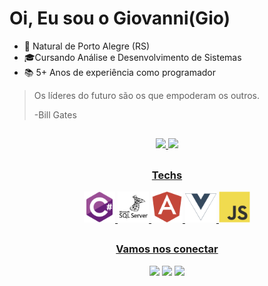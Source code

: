 # Oi, Eu sou o Giovanni(Gio)

* 📌 Natural de Porto Alegre (RS) 
* 🎓Cursando Análise e Desenvolvimento de Sistemas
* 📚 5+ Anos de experiência como programador

 <blockquote>
  <p>
  Os líderes do futuro são os que empoderam os outros.
 </p>
 -Bill Gates
 </blockquote>
 
 ##
 <div align="center">
  <a href="https://github.com/giovannigb" target="_blank">
  <img height="180em" src="https://github-readme-stats.vercel.app/api?username=giovannigb&show_icons=true&theme=github_dark&include_all_commits=true&count_private=true"/>
  <img height="180em" src="https://github-readme-stats.vercel.app/api/top-langs/?username=giovannigb&layout=compact&langs_count=7&theme=github_dark"/>

 ##
 
 ### Techs
<div display = "inline-block">
   <img height="50" alt="CSharp" title="CSharp" src='https://github.com/devicons/devicon/blob/master/icons/csharp/csharp-original.svg'> 
 <img height="50" alt="Sql Server" title="SqlServer" src='https://github.com/devicons/devicon/blob/master/icons/microsoftsqlserver/microsoftsqlserver-plain-wordmark.svg'>
   <img height="50" alt="Angular" title="Angular" src='https://github.com/devicons/devicon/blob/master/icons/angularjs/angularjs-plain.svg'>
   <img height="50" alt="Vue.js" title="Vue.js" src='https://github.com/devicons/devicon/blob/master/icons/vuejs/vuejs-plain.svg'>
   <img height="50" alt="Javascript" title="javascript" src='https://github.com/devicons/devicon/blob/master/icons/javascript/javascript-original.svg'>

 </div>


##
### Vamos nos conectar
 <a href = "mailto:giovannibonacina@hotmail.com"><img src="https://img.shields.io/badge/Microsoft_Outlook-0078D4?style=for-the-badge&logo=microsoft-outlook&logoColor=white" target="_blank"></a>
  <a href="https://www.linkedin.com/in/giovanni-guarnieri-bonacina-15b190124/" target="_blank"><img src="https://img.shields.io/badge/-LinkedIn-%230077B5?style=for-the-badge&logo=linkedin&logoColor=white" target="_blank"></a>
  <a href="https://instagram.com/giovannigb07" target="_blank"><img src="https://img.shields.io/badge/-Instagram-%23E4405F?style=for-the-badge&logo=instagram&logoColor=white" target="_blank"></a> 

 </div>
